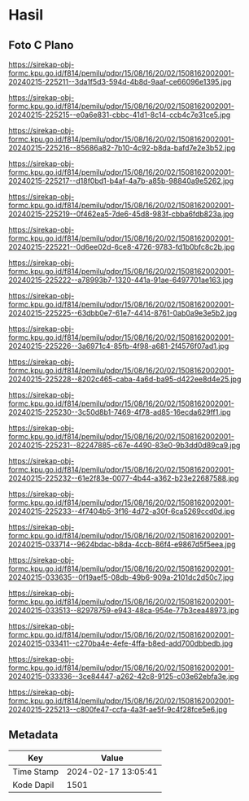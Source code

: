 # Hasil

## Foto C Plano

https://sirekap-obj-formc.kpu.go.id/f814/pemilu/pdpr/15/08/16/20/02/1508162002001-20240215-225211--3da1f5d3-594d-4b8d-9aaf-ce66096e1395.jpg

https://sirekap-obj-formc.kpu.go.id/f814/pemilu/pdpr/15/08/16/20/02/1508162002001-20240215-225215--e0a6e831-cbbc-41d1-8c14-ccb4c7e31ce5.jpg

https://sirekap-obj-formc.kpu.go.id/f814/pemilu/pdpr/15/08/16/20/02/1508162002001-20240215-225216--85686a82-7b10-4c92-b8da-bafd7e2e3b52.jpg

https://sirekap-obj-formc.kpu.go.id/f814/pemilu/pdpr/15/08/16/20/02/1508162002001-20240215-225217--d18f0bd1-b4af-4a7b-a85b-98840a9e5262.jpg

https://sirekap-obj-formc.kpu.go.id/f814/pemilu/pdpr/15/08/16/20/02/1508162002001-20240215-225219--0f462ea5-7de6-45d8-983f-cbba6fdb823a.jpg

https://sirekap-obj-formc.kpu.go.id/f814/pemilu/pdpr/15/08/16/20/02/1508162002001-20240215-225221--0d6ee02d-6ce8-4726-9783-fd1b0bfc8c2b.jpg

https://sirekap-obj-formc.kpu.go.id/f814/pemilu/pdpr/15/08/16/20/02/1508162002001-20240215-225222--a78993b7-1320-441a-91ae-6497701ae163.jpg

https://sirekap-obj-formc.kpu.go.id/f814/pemilu/pdpr/15/08/16/20/02/1508162002001-20240215-225225--63dbb0e7-61e7-4414-8761-0ab0a9e3e5b2.jpg

https://sirekap-obj-formc.kpu.go.id/f814/pemilu/pdpr/15/08/16/20/02/1508162002001-20240215-225226--3a6971c4-85fb-4f98-a681-2f4576f07ad1.jpg

https://sirekap-obj-formc.kpu.go.id/f814/pemilu/pdpr/15/08/16/20/02/1508162002001-20240215-225228--8202c465-caba-4a6d-ba95-d422ee8d4e25.jpg

https://sirekap-obj-formc.kpu.go.id/f814/pemilu/pdpr/15/08/16/20/02/1508162002001-20240215-225230--3c50d8b1-7469-4f78-ad85-16ecda629ff1.jpg

https://sirekap-obj-formc.kpu.go.id/f814/pemilu/pdpr/15/08/16/20/02/1508162002001-20240215-225231--82247885-c67e-4490-83e0-9b3dd0d89ca9.jpg

https://sirekap-obj-formc.kpu.go.id/f814/pemilu/pdpr/15/08/16/20/02/1508162002001-20240215-225232--61e2f83e-0077-4b44-a362-b23e22687588.jpg

https://sirekap-obj-formc.kpu.go.id/f814/pemilu/pdpr/15/08/16/20/02/1508162002001-20240215-225233--4f7404b5-3f16-4d72-a30f-6ca5269ccd0d.jpg

https://sirekap-obj-formc.kpu.go.id/f814/pemilu/pdpr/15/08/16/20/02/1508162002001-20240215-033714--9624bdac-b8da-4ccb-86f4-e9867d5f5eea.jpg

https://sirekap-obj-formc.kpu.go.id/f814/pemilu/pdpr/15/08/16/20/02/1508162002001-20240215-033635--0f19aef5-08db-49b6-909a-2101dc2d50c7.jpg

https://sirekap-obj-formc.kpu.go.id/f814/pemilu/pdpr/15/08/16/20/02/1508162002001-20240215-033513--82978759-e943-48ca-954e-77b3cea48973.jpg

https://sirekap-obj-formc.kpu.go.id/f814/pemilu/pdpr/15/08/16/20/02/1508162002001-20240215-033411--c270ba4e-4efe-4ffa-b8ed-add700dbbedb.jpg

https://sirekap-obj-formc.kpu.go.id/f814/pemilu/pdpr/15/08/16/20/02/1508162002001-20240215-033336--3ce84447-a262-42c8-9125-c03e62ebfa3e.jpg

https://sirekap-obj-formc.kpu.go.id/f814/pemilu/pdpr/15/08/16/20/02/1508162002001-20240215-225213--c800fe47-ccfa-4a3f-ae5f-9c4f28fce5e6.jpg


## Metadata

| Key        | Value               |
| ---------- | ------------------- |
| Time Stamp | 2024-02-17 13:05:41 |
| Kode Dapil | 1501                |



